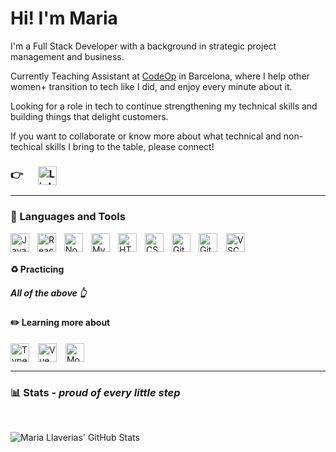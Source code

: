 # Hi! I'm Maria

I'm a Full Stack Developer with a background in strategic project management and business.

Currently Teaching Assistant at [CodeOp](https://codeop.tech/) in Barcelona, where I help other women+ transition to tech like I did, and enjoy every minute about it.

Looking for a role in tech to continue strengthening my technical skills and building things that delight customers.

If you want to collaborate or know more about what technical and non-techical skills I bring to the table, please connect!

### 👉 [<img align="center" alt="LinkedIn" width="30px" style="padding-left:20px;" src="https://cdn.jsdelivr.net/gh/devicons/devicon/icons/linkedin/linkedin-original.svg" />](https://www.linkedin.com/in/mariallaverias/)

---

### 🧰 Languages and Tools

<img align="left" alt="JavaScript" width="30px" style="padding-right:10px;" src="https://cdn.jsdelivr.net/gh/devicons/devicon/icons/javascript/javascript-plain.svg" />
<img align="left" alt="React" width="30px" style="padding-right:10px;" src="https://cdn.jsdelivr.net/gh/devicons/devicon/icons/react/react-original.svg"/>
<img align="left" alt="NodeJS" width="30px" style="padding-right:10px;" src="https://cdn.jsdelivr.net/gh/devicons/devicon/icons/nodejs/nodejs-original.svg" />
<img align="left" alt="MySQL" width="30px" style="padding-right:10px;" src="https://cdn.jsdelivr.net/gh/devicons/devicon/icons/mysql/mysql-original.svg" />
<img align="left" alt="HTML" width="30px" style="padding-right:10px;" src="https://cdn.jsdelivr.net/gh/devicons/devicon/icons/html5/html5-plain.svg" />
<img align="left" alt="CSS" width="30px" style="padding-right:10px;" src="https://cdn.jsdelivr.net/gh/devicons/devicon/icons/css3/css3-plain.svg" />
<img align="left" alt="Git" width="30px" style="padding-right:10px;" src="https://cdn.jsdelivr.net/gh/devicons/devicon/icons/git/git-original.svg" />
<img align="center" alt="GitHub" width="30px" style="padding-right:10px;" src="https://cdn.jsdelivr.net/gh/devicons/devicon/icons/github/github-original.svg" />
<img align="center" alt="VSCode" width="30px" style="padding-right:10px;"  src="https://cdn.jsdelivr.net/gh/devicons/devicon/icons/vscode/vscode-original.svg" />

#### ♻️ Practicing

##### All of the above 👆

#### ✏️ Learning more about

<img align="center" alt="TypeScript" width="30px" style="padding-right:10px;" src="https://cdn.jsdelivr.net/gh/devicons/devicon/icons/typescript/typescript-plain.svg" />
<img align="center" alt="Vue" width="30px" style="padding-right:10px;"src="https://cdn.jsdelivr.net/gh/devicons/devicon/icons/vuejs/vuejs-original.svg"/>
<img align="center" alt="MongoDB" width="30px" style="padding-right:10px;" src="https://cdn.jsdelivr.net/gh/devicons/devicon/icons/mongodb/mongodb-original-wordmark.svg" /> 
<br />

---

### 📊 Stats - _proud of every little step_

</br>

![Maria Llaverias' GitHub Stats](https://github-readme-stats.vercel.app/api?username=mariallaverias&show_icons=true&theme=gruvbox)

#
